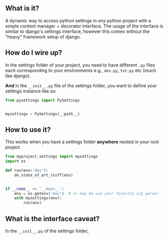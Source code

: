 ## What is it?
A dynamic way to access python settings in *any* python project with a simple context 
manager + decorator interface. The usage of the interface is similar to django's settings interface, 
however this comes without the "heavy" framework setup of django.

## How do I wire up?
In the settings folder of your project, you need to have different `.py` files each corresponding to 
your environments e.g., `dev.py`, `tst.py` etc (much like django).

**And** in the `__init__.py` file of the settings folder, you want to define your settings instance
like so:
```python
from pysettings import PySettings


mysettings = PySettings(__path__)
```
## How to use it?
This works when you have a settings folder **anywhere** nested in your root project
```python
from myproject.settings import mysettings
import os

def run(env='dev'):
    do_state_of_art_stuff(env)


if __name__ == '__main__':
    env = os.getenv('env')  # or may be use your favorite arg parser
    with mysettings(env):
        run(env)
```

## What is the interface caveat?



In the `__init__.py` of the settings folder, 